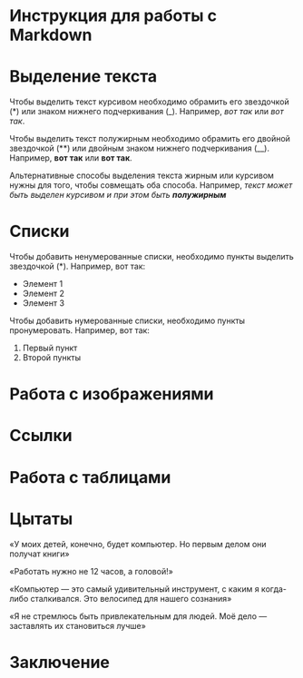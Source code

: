 # Инструкция для работы с Markdown

# Выделение текста

Чтобы выделить текст курсивом необходимо обрамить его звездочкой (*) или знаком нижнего подчеркивания (_). Например, *вот так* или _вот так_.

Чтобы выделить текст полужирным необходимо обрамить его двойной звездочкой (**) или двойным знаком нижнего подчеркивания (__). Например, **вот так** или __вот так__.

Альтернативные способы выделения текста жирным или курсивом нужны для того, чтобы совмещать оба способа. Например, _текст может быть выделен курсивом и при этом быть **полужирным**_

# Списки

Чтобы добавить ненумерованные списки, необходимо пункты выделить звездочкой (*). Например, вот так:
* Элемент 1
* Элемент 2
* Элемент 3

Чтобы добавить нумерованные списки, необходимо пункты пронумеровать. Например, вот так:
1. Первый пункт
2. Второй пункты

# Работа с изображениями 

# Ссылки

# Работа с таблицами

# Цытаты

«У моих детей, конечно, будет компьютер.
Но первым делом они получат книги»

«Работать нужно не 12 часов, а головой!»

«Компьютер — это самый удивительный инструмент,
с каким я когда-либо сталкивался.
Это велосипед для нашего сознания»

«Я не стремлюсь быть привлекательным для людей.
Моё дело — заставлять их становиться лучше»


# Заключение
